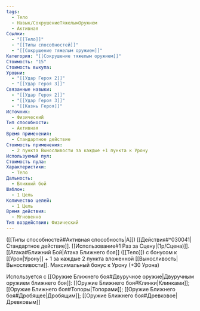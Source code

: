 ```yaml
---
tags:
  - Тело
  - Навык/СокрушениеТяжелымОружием
  - Активная
Ссылки:
  - "[[Тело]]"
  - "[[Типы способностей]]"
  - "[[Сокрушение тяжелым оружием]]"
Категория: "[[Сокрушение тяжелым оружием]]"
Стоимость: "15"
Стоимость выкупа: 
Уровни:
  - "[[Удар Героя 2]]"
  - "[[Удар Героя 3]]"
Связанные навыки:
  - "[[Удар Героя 2]]"
  - "[[Удар Героя 3]]"
  - "[[Казнь Героя]]"
Источник:
  - Физический
Тип способности:
  - Активная
Время применения:
  - Стандартное действие
Стоимость применения:
  - 2 пункта Выносливости за каждые +1 пункта к Урону
Используемый пул: 
Стоимость пула: 
Характеристики:
  - Тело
Дальность:
  - Ближний бой
Шаблон:
  - 1 Цель
Количество целей:
  - 1 Цель
Время действия:
  - Мгновенно
Тип воздействия: Физический
---
```

([[Типы способностей#Активная способность|А]]) [[Действия#^030041|Стандартное действие]]. [[Использование#1 Раз за Сцену|(1р/Сцена)]]. [[Атака#Ближний Бой|Атака Ближнего боя]] ([[Тело]]) с бонусом к [[Урон|Урону]] + 1 за каждые 2 пункта вложенной [[Выносливость|Выносливости]]. Максимальный бонус к Урону (+30 Урона)

Используется с [[Оружие Ближнего боя#Двуручное оружие|Двуручным оружием ближнего боя]]: [[Оружие Ближнего боя#Клинки|Клинками]]; [[Оружие Ближнего боя#Топоры|Топорами]]; [[Оружие Ближнего боя#Дробящее|Дробящим]]; [[Оружие Ближнего боя#Древковое|Древковым]]